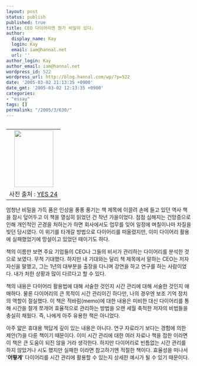 ```yaml
---
layout: post
status: publish
published: true
title: CEO 다이어리엔 뭔가 비밀이 있다.
author:
  display_name: Kay
  login: Kay
  email: iam@hannal.net
  url: ''
author_login: Kay
author_email: iam@hannal.net
wordpress_id: 522
wordpress_url: http://blog.hannal.com/wp/?p=522
date: '2005-03-02 21:13:35 +0900'
date_gmt: '2005-03-02 12:13:35 +0900'
categories:
- "essay"
tags: []
permalink: "/2005/3/630/"
---
```

<table align="left">
<tr>
<td style="padding-right:5"><center><img src="http://blog.hannal.com/tt-attach/0302/050302205903614691/280106.jpg" width="106" height="155"></center></td>
</tr>
<tr>
<td class="centerphoto"> 사진 출처 : <a href="http://www.yes24.com">YES 24</a></td>
</tr>
</table>
<p>엄청난 비밀을 가득 품은 인상을 풍풍 풍기는 책 제목에 이끌려 손에 들고 있던 역사 책을 잠시 덮어두고 이 책을 열심히 읽었던 건 작년 가을이었다. 점점 심해지는 건망증으로 인해 개인적인 곤경을 처하는가 하면 회사에서도 업무를 잊어 일정에 며칠이나마 차질을 빚던 당시였다. 이 위기를 타개갈 방법으로 다이어리를 떠올렸지만, 이미 다이어리 활용에 실패했었기에 망설이고 있었던 때이기도 하다.</p>
<p>책의 이름만 보면 주요 기업들의 CEO나 그들의 비서가 관리하는 다이어리를 분석한 것으로 보였다. 무척 기대했다. 하지만 내 기대와는 달리 책 제목에서 말하는 CEO는 저자 자신을 말했고, 그는 1년의 대부분을 출장을 다니며 강연을 하고 연구를 하는 사람이었다. 내가 처한 상황과 많이 다르다고 할 수 있다.</p>
<p>책의 내용은 다이어리 활용법에 대해 서술한 것인지 시간 관리에 대해 서술한 것인지 애매하다. 물론 다이어리의 큰 목적이 시간 관리이긴 하다만, 나의 경우엔 보조 기억 장치의 역할이 절실했다. 이 책은 적바림(memo)에 대한 내용은 미비한 대신 다이어리를 통해 시간을 잘개 쪼개어 효율적으로 관리하는 방법을 오랜 세월 축적한 저자의 비법들을 충실히 채웠다. 즉, 나에게 아주 유용한 책은 아니었다.</p>
<p>아주 얇은 휴대용 책답게 깊이 있는 내용은 아니다. 연구 자료라기 보다는 경험에 의한 제안(?)을 다룬 책이기 때문이다. 이미 시간 관리에 대한 여러 자료나 책을 접한 이라면 이 책은 큰 도움이 되진 않을 거라 생각한다. 하지만 다이어리로 빈틈없는 시간 관리를 하지 않았거나 시도 했지만 실패한 이라면 참고하기엔 적절한 책이다. 효율성을 떠나서 '<b>어떻게</b>' 다이어리를 시간 관리에 활용할 수 있는지 상세한 예시가 될 수 있기 때문이다.</p>
